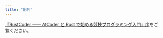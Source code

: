 ```yaml
---
title: "配列"
---
```


[『RustCoder ―― AtCoder と Rust で始める競技プログラミング入門』序](https://zenn.dev/toga/books/rust-atcoder/viewer/intro)をご覧ください。
